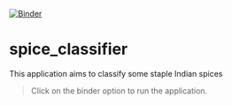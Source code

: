 [![Binder](https://mybinder.org/badge_logo.svg)](https://mybinder.org/v2/gh/akhil-chilukuri/spice_classifier/HEAD?urlpath=%2Fvoila%2Frender%2Fspice_classifier.ipynb)

# spice_classifier
This application aims to classify some staple Indian spices

> Click on the binder option to run the application.


